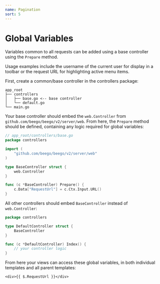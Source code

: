 ```yaml
---
name: Pagination
sort: 5
---
```


# Global Variables

Variables common to all requests can be added using a base controller using the `Prepare` method.

Usage examples include the username of the current user for display in a toolbar or the request URL for highlighting active menu items. 

First, create a common/base controller in the controllers package:
```
app_root
├── controllers
│   ├── base.go <-- base controller
│   └── default.go
└── main.go
```

Your base controller should embed the `web.Controller` from `github.com/beego/beego/v2/server/web`. From here, the `Prepare` method should be defined, containing any logic required for global variables:
```go
// app_root/controllers/base.go
package controllers

import (
	"github.com/beego/beego/v2/server/web"
)

type BaseController struct {
	web.Controller
}

func (c *BaseController) Prepare() {
	c.Data["RequestUrl"] = c.Ctx.Input.URL()
}
```

All other controllers should embed `BaseController` instead of `web.Controller`:
```go
package controllers

type DefaultController struct {
	BaseController
}

func (c *DefaultController) Index() {
	// your controller logic
}
```

From here your views can access these global variables, in both individual templates and all parent templates:
```gotemplate
<div>{{ $.RequestUrl }}</div>
```

